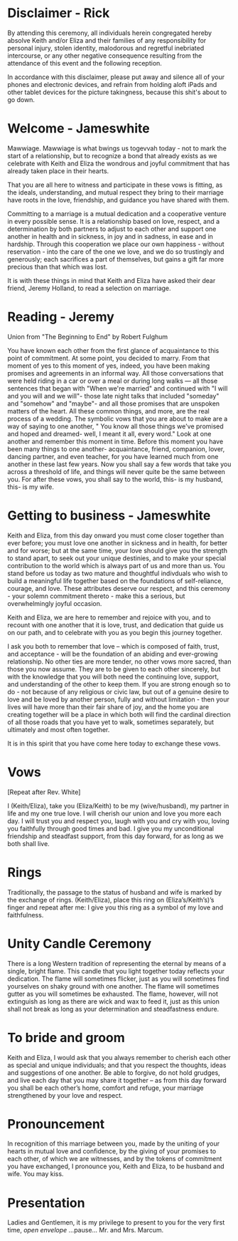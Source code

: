 # Disclaimer - Rick
By attending this ceremony, all individuals herein congregated hereby absolve Keith and/or Eliza and their families of any responsibility for personal injury, stolen identity, malodorous and regretful inebriated intercourse, or any other negative consequence resulting from the attendance of this event and the following reception.

In accordance with this disclaimer, please put away and silence all of your phones and electronic devices, and refrain from holding aloft iPads and other tablet devices for the picture takingness, because this shit's about to go down.

# Welcome - Jameswhite
Mawwiage. Mawwiage is what bwings us togevvah today - not to mark the start of a relationship, but to recognize a bond that already exists as we celebrate with Keith and Eliza the wondrous and joyful commitment that has already taken place in their hearts.

That you are all here to witness and participate in these vows is fitting, as the ideals, understanding, and mutual respect they bring to their marriage have roots in the love, friendship, and guidance you have shared with them.

Committing to a marriage is a mutual dedication and a cooperative venture in every possible sense. It is a relationship based on love, respect, and a determination by both partners to adjust to each other and support one another in health and in sickness, in joy and in sadness, in ease and in hardship. Through this cooperation we place our own happiness - without reservation - into the care of the one we love, and we do so trustingly and generously; each sacrifices a part of themselves, but gains a gift far more precious than that which was lost.

It is with these things in mind that Keith and Eliza have asked their dear friend, Jeremy Holland, to read a selection on marriage.

# Reading - Jeremy
Union from "The Beginning to End" by Robert Fulghum

You have known each other from the first glance of acquaintance to this point of commitment. At some point, you decided to marry. From that moment of yes to this moment of yes, indeed, you have been making promises and agreements in an informal way. All those conversations that were held riding in a car or over a meal or during long walks — all those sentences that began with "When we're married" and continued with "I will and you will and we will"- those late night talks that included "someday" and "somehow" and "maybe"- and all those promises that are unspoken matters of the heart. All these common things, and more, are the real process of a wedding. The symbolic vows that you are about to make are a way of saying to one another, " You know all those things we've promised and hoped and dreamed- well, I meant it all, every word." Look at one another and remember this moment in time. Before this moment you have been many things to one another- acquaintance, friend, companion, lover, dancing partner, and even teacher, for you have learned much from one another in these last few years. Now you shall say a few words that take you across a threshold of life, and things will never quite be the same between you. For after these vows, you shall say to the world, this- is my husband, this- is my wife.

# Getting to business - Jameswhite
Keith and Eliza, from this day onward you must come closer together than ever before; you must love one another in sickness and in health, for better and for worse; but at the same time, your love should give you the strength to stand apart, to seek out your unique destinies, and to make your special contribution to the world which is always part of us and more than us. You stand before us today as two mature and thoughtful indivduals who wish to build a meaningful life together based on the foundations of self-reliance, courage, and love. These attributes deserve our respect, and this ceremony - your solemn commitment thereto - make this a serious, but overwhelmingly joyful occasion.

Keith and Eliza, we are here to remember and rejoice with you, and to recount with one another that it is love, trust, and dedication that guide us on our path, and to celebrate with you as you begin this journey together.

I ask you both to remember that love – which is composed of faith, trust, and acceptance - will be the foundation of an abiding and ever-growing relationship. No other ties are more tender, no other vows more sacred, than those you now assume. They are to be given to each other sincerely, but with the knowledge that you will both need the continuing love, support, and understanding of the other to keep them. If you are strong enough so to do - not because of any religious or civic law, but out of a genuine desire to love and be loved by another person, fully and without limitation - then your lives will have more than their fair share of joy, and the home you are creating together will be a place in which both will find the cardinal direction of all those roads that you have yet to walk, sometimes separately, but ultimately and most often together.

It is in this spirit that you have come here today to exchange these vows.

# Vows
[Repeat after Rev. White]

I (Keith/Eliza), take you (Eliza/Keith) to be my (wive/husband), my partner in life and my one true love. I will cherish our union and love you more each day. I will trust you and respect you, laugh with you and cry with you, loving you faithfully through good times and bad. I give you my unconditional friendship and steadfast support, from this day forward, for as long as we both shall live.

# Rings
Traditionally, the passage to the status of husband and wife is marked by the exchange of rings.
(Keith/Eliza), place this ring on (Eliza’s/Keith’s)’s finger and repeat after me:
I give you this ring as a symbol of my love and faithfulness.

# Unity Candle Ceremony
There is a long Western tradition of representing the eternal by means of a single, bright flame. This candle that you light together today reflects your dedication. The flame will sometimes flicker, just as you will sometimes find yourselves on shaky ground with one another. The flame will sometimes gutter as you will sometimes be exhausted. The flame, however, will not extinguish as long as there are wick and wax to feed it, just as this union shall not break as long as your determination and steadfastness endure.

# To bride and groom
Keith and Eliza, I would ask that you always remember to cherish each other as special and unique individuals; and that you respect the thoughts, ideas and suggestions of one another.  Be able to forgive, do not hold grudges, and live each day that you may share it together – as from this day forward you shall be each other’s home, comfort and refuge, your marriage strengthened by your love and respect.

# Pronouncement
In recognition of this marriage between you, made by the uniting of your hearts in mutual love and confidence, by the giving of your promises to each other, of which we are witnesses, and by the tokens of commitment you have exchanged, I pronounce you, Keith and Eliza, to be husband and wife. You may kiss.

# Presentation
Ladies and Gentlemen, it is my privilege to present to you for the very first time, *open envelope* ...pause... Mr. and Mrs. Marcum.
